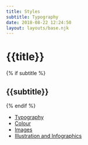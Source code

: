 ```yaml
---
title: Styles
subtitle: Typography
date: 2018-08-22 12:24:50
layout: layouts/base.njk
---
```


<h1>{{title}}</h1>
{% if subtitle %} <h2>{{subtitle}}</h2>{% endif %}

<ul class="vf-list vf-list--inline">
  <li class="vf-list__item"><a href="/styles/typography/" class="vf-list__link">Typography</a></li>
  <li class="vf-list__item"><a href="/styles/colour/" class="vf-list__link">Colour</a></li>
  <li class="vf-list__item"><a href="/styles/images/" class="vf-list__link">Images</a></li>
  <li class="vf-list__item"><a href="/styles/illustration-and-infographics/" class="vf-list__link">Illustration and Infographics</a></li>
</ul>
